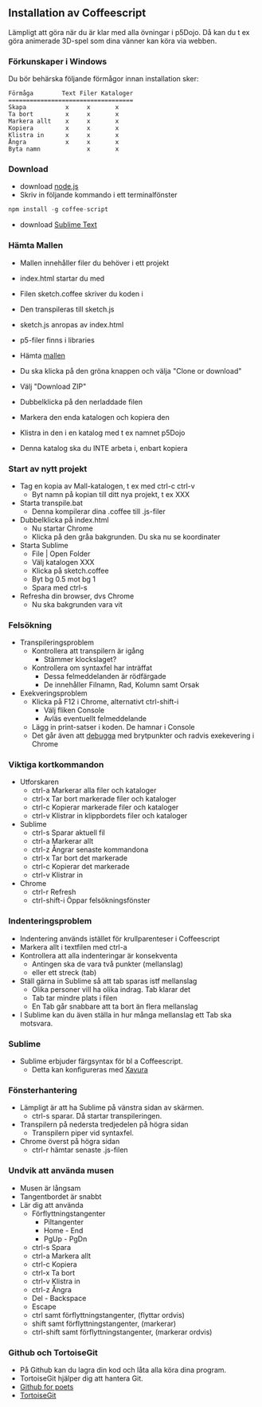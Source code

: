 ## Installation av Coffeescript

Lämpligt att göra när du är klar med alla övningar i p5Dojo.
Då kan du t ex göra animerade 3D-spel som dina vänner kan köra via webben.

### Förkunskaper i Windows

Du bör behärska följande förmågor innan installation sker:

```    
Förmåga        Text Filer Kataloger
===================================
Skapa           x     x       x
Ta bort         x     x       x
Markera allt    x     x       x
Kopiera         x     x       x
Klistra in      x     x       x
Ångra           x     x       x
Byta namn             x       x
```    

### Download 

- download [node.js](https://nodejs.org/en/download)
- Skriv in följande kommando i ett terminalfönster
```javascript
npm install -g coffee-script
```
- download [Sublime Text](https://www.sublimetext.com/3)

### Hämta Mallen

* Mallen innehåller filer du behöver i ett projekt
* index.html startar du med
* Filen sketch.coffee skriver du koden i
* Den transpileras till sketch.js
* sketch.js anropas av index.html
* p5-filer finns i libraries

* Hämta [mallen](https://github.com/ChristerNilsson/000-Mall)
* Du ska klicka på den gröna knappen och välja "Clone or download"
* Välj "Download ZIP"
* Dubbelklicka på den nerladdade filen
* Markera den enda katalogen och kopiera den
* Klistra in den i en katalog med t ex namnet p5Dojo
* Denna katalog ska du INTE arbeta i, enbart kopiera

### Start av nytt projekt 

* Tag en kopia av Mall-katalogen, t ex med ctrl-c ctrl-v
  * Byt namn på kopian till ditt nya projekt, t ex XXX
* Starta transpile.bat
  * Denna kompilerar dina .coffee till .js-filer
* Dubbelklicka på index.html
  * Nu startar Chrome
  * Klicka på den gråa bakgrunden. Du ska nu se koordinater
* Starta Sublime
  * File | Open Folder 
  * Välj katalogen XXX
  * Klicka på sketch.coffee
  * Byt bg 0.5 mot bg 1
  * Spara med ctrl-s
* Refresha din browser, dvs Chrome
  * Nu ska bakgrunden vara vit

### Felsökning

* Transpileringsproblem
  * Kontrollera att transpilern är igång
    * Stämmer klockslaget?
  * Kontrollera om syntaxfel har inträffat
    * Dessa felmeddelanden är rödfärgade
    * De innehåller Filnamn, Rad, Kolumn samt Orsak
* Exekveringsproblem
  * Klicka på F12 i Chrome, alternativt ctrl-shift-i
    * Välj fliken Console
    * Avläs eventuellt felmeddelande
  * Lägg in print-satser i koden. De hamnar i Console
  * Det går även att [debugga](https://developers.google.com/web/tools/chrome-devtools/javascript) med brytpunkter och radvis exekevering i Chrome

### Viktiga kortkommandon

* Utforskaren
  * ctrl-a Markerar alla filer och kataloger
  * ctrl-x Tar bort markerade filer och kataloger
  * ctrl-c Kopierar markerade filer och kataloger
  * ctrl-v Klistrar in klippbordets filer och kataloger
* Sublime
  * ctrl-s Sparar aktuell fil
  * ctrl-a Markerar allt
  * ctrl-z Ångrar senaste kommandona
  * ctrl-x Tar bort det markerade
  * ctrl-c Kopierar det markerade
  * ctrl-v Klistrar in
* Chrome
  * ctrl-r Refresh
  * ctrl-shift-i Öppar felsökningsfönster

### Indenteringsproblem

* Indentering används istället för krullparenteser i Coffeescript
* Markera allt i textfilen med ctrl-a
* Kontrollera att alla indenteringar är konsekventa
  * Antingen ska de vara två punkter (mellanslag) 
  * eller ett streck (tab)
* Ställ gärna in Sublime så att tab sparas istf mellanslag
  * Olika personer vill ha olika indrag. Tab klarar det
  * Tab tar mindre plats i filen
  * En Tab går snabbare att ta bort än flera mellanslag
* I Sublime kan du även ställa in hur många mellanslag ett Tab ska motsvara.

### Sublime

* Sublime erbjuder färgsyntax för bl a Coffeescript.
  * Detta kan konfigureras med [Xavura](https://github.com/Xavura/CoffeeScript-Sublime-Plugin)
  
### Fönsterhantering

* Lämpligt är att ha Sublime på vänstra sidan av skärmen.
  * ctrl-s sparar. Då startar transpileringen.
* Transpilern på nedersta tredjedelen på högra sidan
  * Transpilern piper vid syntaxfel.
* Chrome överst på högra sidan
  * ctrl-r hämtar senaste .js-filen
  
### Undvik att använda musen

* Musen är långsam
* Tangentbordet är snabbt
* Lär dig att använda
  * Förflyttningstangenter
    * Piltangenter
    * Home - End
    * PgUp - PgDn
  * ctrl-s Spara
  * ctrl-a Markera allt
  * ctrl-c Kopiera
  * ctrl-x Ta bort
  * ctrl-v Klistra in 
  * ctrl-z Ångra
  * Del - Backspace
  * Escape
  * ctrl samt förflyttningstangenter, (flyttar ordvis)
  * shift samt förflyttningstangenter, (markerar)
  * ctrl-shift samt förflyttningstangenter, (markerar ordvis)

### Github och TortoiseGit

* På Github kan du lagra din kod och låta alla köra dina program.
* TortoiseGit hjälper dig att hantera Git.
* [Github for poets](https://www.youtube.com/watch?v=BCQHnlnPusY)
* [TortoiseGit](https://www.youtube.com/watch?v=mxDCimFA2dw)
